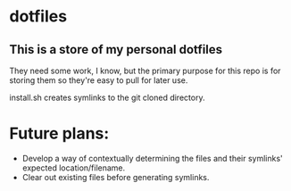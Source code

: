 # dotfiles
## This is a store of my personal dotfiles
They need some work, I know, but the primary purpose for this repo is for storing them so they're easy to pull for later use. 

install.sh creates symlinks to the git cloned directory.  

# Future plans:
- Develop a way of contextually determining the files and their symlinks' expected location/filename.
- Clear out existing files before generating symlinks.
